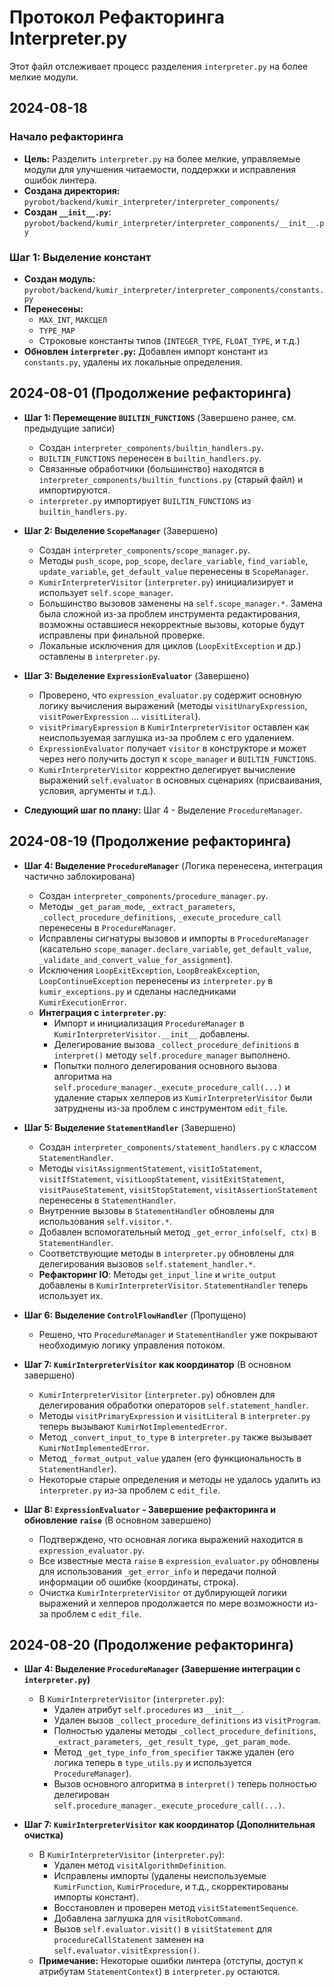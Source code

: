 # Протокол Рефакторинга Interpreter.py

Этот файл отслеживает процесс разделения `interpreter.py` на более мелкие модули.

## 2024-08-18

### Начало рефакторинга

*   **Цель:** Разделить `interpreter.py` на более мелкие, управляемые модули для улучшения читаемости, поддержки и исправления ошибок линтера.
*   **Создана директория:** `pyrobot/backend/kumir_interpreter/interpreter_components/`
*   **Создан `__init__.py`:** `pyrobot/backend/kumir_interpreter/interpreter_components/__init__.py`

### Шаг 1: Выделение констант

*   **Создан модуль:** `pyrobot/backend/kumir_interpreter/interpreter_components/constants.py`
*   **Перенесены:**
    *   `MAX_INT`, `МАКСЦЕЛ`
    *   `TYPE_MAP`
    *   Строковые константы типов (`INTEGER_TYPE`, `FLOAT_TYPE`, и т.д.)
*   **Обновлен `interpreter.py`:** Добавлен импорт констант из `constants.py`, удалены их локальные определения. 

## 2024-08-01 (Продолжение рефакторинга)

*   **Шаг 1: Перемещение `BUILTIN_FUNCTIONS`** (Завершено ранее, см. предыдущие записи)
    *   Создан `interpreter_components/builtin_handlers.py`.
    *   `BUILTIN_FUNCTIONS` перенесен в `builtin_handlers.py`.
    *   Связанные обработчики (большинство) находятся в `interpreter_components/builtin_functions.py` (старый файл) и импортируются.
    *   `interpreter.py` импортирует `BUILTIN_FUNCTIONS` из `builtin_handlers.py`.

*   **Шаг 2: Выделение `ScopeManager`** (Завершено)
    *   Создан `interpreter_components/scope_manager.py`.
    *   Методы `push_scope`, `pop_scope`, `declare_variable`, `find_variable`, `update_variable`, `get_default_value` перенесены в `ScopeManager`.
    *   `KumirInterpreterVisitor` (`interpreter.py`) инициализирует и использует `self.scope_manager`.
    *   Большинство вызовов заменены на `self.scope_manager.*`. Замена была сложной из-за проблем инструмента редактирования, возможны оставшиеся некорректные вызовы, которые будут исправлены при финальной проверке.
    *   Локальные исключения для циклов (`LoopExitException` и др.) оставлены в `interpreter.py`.

*   **Шаг 3: Выделение `ExpressionEvaluator`** (Завершено)
    *   Проверено, что `expression_evaluator.py` содержит основную логику вычисления выражений (методы `visitUnaryExpression`, `visitPowerExpression` ... `visitLiteral`).
    *   `visitPrimaryExpression` в `KumirInterpreterVisitor` оставлен как неиспользуемая заглушка из-за проблем с его удалением.
    *   `ExpressionEvaluator` получает `visitor` в конструкторе и может через него получить доступ к `scope_manager` и `BUILTIN_FUNCTIONS`.
    *   `KumirInterpreterVisitor` корректно делегирует вычисление выражений `self.evaluator` в основных сценариях (присваивания, условия, аргументы и т.д.).

*   **Следующий шаг по плану:** Шаг 4 - Выделение `ProcedureManager`. 

## 2024-08-19 (Продолжение рефакторинга)

*   **Шаг 4: Выделение `ProcedureManager`** (Логика перенесена, интеграция частично заблокирована)
    *   Создан `interpreter_components/procedure_manager.py`.
    *   Методы `_get_param_mode`, `_extract_parameters`, `_collect_procedure_definitions`, `_execute_procedure_call` перенесены в `ProcedureManager`.
    *   Исправлены сигнатуры вызовов и импорты в `ProcedureManager` (касательно `scope_manager.declare_variable`, `get_default_value`, `_validate_and_convert_value_for_assignment`).
    *   Исключения `LoopExitException`, `LoopBreakException`, `LoopContinueException` перенесены из `interpreter.py` в `kumir_exceptions.py` и сделаны наследниками `KumirExecutionError`.
    *   **Интеграция с `interpreter.py`**:
        *   Импорт и инициализация `ProcedureManager` в `KumirInterpreterVisitor.__init__` добавлены.
        *   Делегирование вызова `_collect_procedure_definitions` в `interpret()` методу `self.procedure_manager` выполнено.
        *   Попытки полного делегирования основного вызова алгоритма на `self.procedure_manager._execute_procedure_call(...)` и удаление старых хелперов из `KumirInterpreterVisitor` были затруднены из-за проблем с инструментом `edit_file`.

*   **Шаг 5: Выделение `StatementHandler`** (Завершено)
    *   Создан `interpreter_components/statement_handlers.py` с классом `StatementHandler`.
    *   Методы `visitAssignmentStatement`, `visitIoStatement`, `visitIfStatement`, `visitLoopStatement`, `visitExitStatement`, `visitPauseStatement`, `visitStopStatement`, `visitAssertionStatement` перенесены в `StatementHandler`.
    *   Внутренние вызовы в `StatementHandler` обновлены для использования `self.visitor.*`.
    *   Добавлен вспомогательный метод `_get_error_info(self, ctx)` в `StatementHandler`.
    *   Соответствующие методы в `interpreter.py` обновлены для делегирования вызовов `self.statement_handler.*`.
    *   **Рефакторинг IO**: Методы `get_input_line` и `write_output` добавлены в `KumirInterpreterVisitor`. `StatementHandler` теперь использует их.

*   **Шаг 6: Выделение `ControlFlowHandler`** (Пропущено)
    *   Решено, что `ProcedureManager` и `StatementHandler` уже покрывают необходимую логику управления потоком.

*   **Шаг 7: `KumirInterpreterVisitor` как координатор** (В основном завершено)
    *   `KumirInterpreterVisitor` (`interpreter.py`) обновлен для делегирования обработки операторов `self.statement_handler`.
    *   Методы `visitPrimaryExpression` и `visitLiteral` в `interpreter.py` теперь вызывают `KumirNotImplementedError`.
    *   Метод `_convert_input_to_type` в `interpreter.py` также вызывает `KumirNotImplementedError`.
    *   Метод `_format_output_value` удален (его функциональность в `StatementHandler`).
    *   Некоторые старые определения и методы не удалось удалить из `interpreter.py` из-за проблем с `edit_file`.

*   **Шаг 8: `ExpressionEvaluator` - Завершение рефакторинга и обновление `raise`** (В основном завершено)
    *   Подтверждено, что основная логика выражений находится в `expression_evaluator.py`.
    *   Все известные места `raise` в `expression_evaluator.py` обновлены для использования `_get_error_info` и передачи полной информации об ошибке (координаты, строка).
    *   Очистка `KumirInterpreterVisitor` от дублирующей логики выражений и хелперов продолжается по мере возможности из-за проблем с `edit_file`.

## 2024-08-20 (Продолжение рефакторинга)

*   **Шаг 4: Выделение `ProcedureManager` (Завершение интеграции с `interpreter.py`)**
    *   В `KumirInterpreterVisitor` (`interpreter.py`):
        *   Удален атрибут `self.procedures` из `__init__`.
        *   Удален вызов `_collect_procedure_definitions` из `visitProgram`.
        *   Полностью удалены методы `_collect_procedure_definitions`, `_extract_parameters`, `_get_result_type`, `_get_param_mode`.
        *   Метод `_get_type_info_from_specifier` также удален (его логика теперь в `type_utils.py` и используется `ProcedureManager`).
        *   Вызов основного алгоритма в `interpret()` теперь полностью делегирован `self.procedure_manager._execute_procedure_call(...)`.

*   **Шаг 7: `KumirInterpreterVisitor` как координатор (Дополнительная очистка)**
    *   В `KumirInterpreterVisitor` (`interpreter.py`):
        *   Удален метод `visitAlgorithmDefinition`.
        *   Исправлены импорты (удалены неиспользуемые `KumirFunction`, `KumirProcedure`, и т.д., скорректированы импорты констант).
        *   Восстановлен и проверен метод `visitStatementSequence`.
        *   Добавлена заглушка для `visitRobotCommand`.
        *   Вызов `self.evaluator.visit()` в `visitStatement` для `procedureCallStatement` заменен на `self.evaluator.visitExpression()`.
    *   **Примечание:** Некоторые ошибки линтера (отступы, доступ к атрибутам `StatementContext`) в `interpreter.py` остаются. 